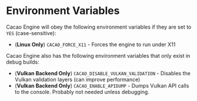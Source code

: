 # Environment Variables

Cacao Engine will obey the following environment variables if they are set to `YES` (case-sensitive):
* (**Linux Only**) `CACAO_FORCE_X11` - Forces the engine to run under X11
  
Cacao Engine also has the following environment variables that only exist in debug builds:
* (**Vulkan Backend Only**) `CACAO_DISABLE_VULKAN_VALIDATION` - Disables the Vulkan validation layers (can improve performance)
* (**Vulkan Backend Only**) `CACAO_ENABLE_APIDUMP` - Dumps Vulkan API calls to the console. Probably not needed unless debugging.